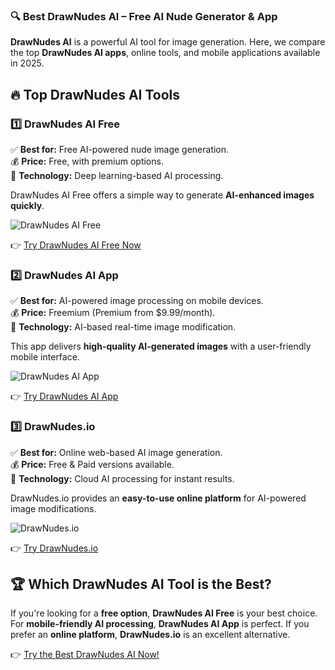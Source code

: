 ### 🔍 Best DrawNudes AI – Free AI Nude Generator & App  

**DrawNudes AI** is a powerful AI tool for image generation. Here, we compare the top **DrawNudes AI apps**, online tools, and mobile applications available in 2025.  

## 🔥 Top DrawNudes AI Tools  

### 1️⃣ DrawNudes AI Free  
✅ **Best for:** Free AI-powered nude image generation.  
💰 **Price:** Free, with premium options.  
🚀 **Technology:** Deep learning-based AI processing.  

DrawNudes AI Free offers a simple way to generate **AI-enhanced images quickly**.  

![DrawNudes AI Free](https://ai-deepnude.app/wp-content/uploads/2025/02/photo_2025-02-06_19-01-23.jpg)  

👉 [Try DrawNudes AI Free Now](https://undress.app/ref/drawnudes-hagi-vagi)  

### 2️⃣ DrawNudes AI App  
✅ **Best for:** AI-powered image processing on mobile devices.  
💰 **Price:** Freemium (Premium from $9.99/month).  
🚀 **Technology:** AI-based real-time image modification.  

This app delivers **high-quality AI-generated images** with a user-friendly mobile interface.  

![DrawNudes AI App](https://ai-deepnude.app/wp-content/uploads/2025/02/photo_2025-02-06_19-01-44.jpg)  

👉 [Try DrawNudes AI App](https://undress.app/ref/drawnudes-hagi-vagi)  

### 3️⃣ DrawNudes.io  
✅ **Best for:** Online web-based AI image generation.  
💰 **Price:** Free & Paid versions available.  
🚀 **Technology:** Cloud AI processing for instant results.  

DrawNudes.io provides an **easy-to-use online platform** for AI-powered image modifications.  

![DrawNudes.io](https://ai-deepnude.app/wp-content/uploads/2025/02/photo_2025-02-06_19-02-10.jpg)  

👉 [Try DrawNudes.io](https://undress.app/ref/drawnudes-hagi-vagi)  

## 🏆 Which DrawNudes AI Tool is the Best?  

If you're looking for a **free option**, **DrawNudes AI Free** is your best choice. For **mobile-friendly AI processing**, **DrawNudes AI App** is perfect. If you prefer an **online platform**, **DrawNudes.io** is an excellent alternative.  

👉 [Try the Best DrawNudes AI Now!](https://undress.app/ref/drawnudes-hagi-vagi)  
